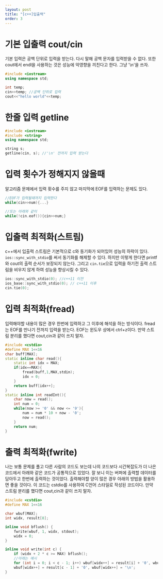```yaml
---
layout: post
title: "[c++]입출력"
order: 3
---
```



# 기본 입출력 cout/cin

기본 입력은 공백 단위로 입력을 받는다. 다시 말해 공백 문자를 입력받을 수 없다. 또한 cout에서 endl을 사용하는 것은 성능에 악영향을 끼친다고 한다. 그냥 '\n'을 쓰자.

```cpp
#include <iostream>
using namespace std;

int temp;
cin>>temp; //공백 단위로 입력
cout<<"hello world"<<temp;
```

# 한줄 입력 getline

```cpp
#include <iostream>
#include <string>
using namespace std;

string s;
getline(cin, s); //'\n' 전까지 입력 받는다

```

# 입력 횟수가 정해지지 않을때

알고리즘 문제에서 입력 횟수를 주지 않고 마지막에 EOF를 입력하는 문제도 있다.

```cpp
//EOF가 입력될때까지 입력한다
while(cin>>num){...}

//또는 아래와 같이
while(!cin.eof()){cin>>num;}
```


# 입출력 최적화(스트림)

c++에서 입출력 스트림은 기본적으로 c와 동기화가 되어있어 성능의 하락이 있다. `ios::sync_with_stdio`를 써서 동기화를 해제할 수 있다. 하지만 이렇게 한다면 printf와 cout의 출력 순서가 보장되지 않는다. 그리고 `cin.tie`으로 입력을 하기전 출력 스트림을 비우지 않게 하여 성능을 향상시킬 수 있다.

```cpp
ios::sync_with_stdio(0); //c++11 이전
ios_base::sync_with_stdio(0); // c++11 이후
cin.tie(0);
```

# 입력 최적화(fread)

입력해야할 내용이 많은 경우 한번에 입력하고 그 이후에 해석을 하는 방식이다. fread는 EOF를 만나기 전까지 입력을 받는다. EOF는 윈도우 상에서 ctrl+z이다. 만약 스트림 분리를 했다면 cout,cin과 같이 쓰지 말자.

```cpp
#include <cstdio>
#define MAX 1<<16
char buff[MAX];
static inline char read(){
	static int idx = MAX;
	if(idx==MAX){
		fread(buff,1,MAX,stdin);
		idx = 0;
	}
	return buff[idx++];
}
static inline int readInt(){
	char now = read();
	int num = 0;
	while(now >= '0' && now <= '9'){
		num = num * 10 + now - '0';
		now = read();
	}
	return num;
}
```

# 출력 최적화(fwrite)

나는 보통 문제를 풀고 다른 사람의 코드도 보는데 나의 코드보다 시간복잡도가 더 나은 코드에서 아래와 같은 코드가 공통적으로 있었다. 잘 보니 이는 버퍼에 출력할 데이터를 담아두고 한번에 출력하는 것이었다. 출력해야할 양이 많은 경우 아래의 방법을 활용하면 좋을 것이다. 이 코드는 cstdio를 사용하여 C언어 스타일로 작성된 코드이다. 만약 스트림 분리를 했다면 cout,cin과 같이 쓰지 말자.

```cpp
#include <cstdio>
#define MAX 1<<16

char wbuf[MAX];
int widx, result[8];

inline void bflush() {
    fwrite(wbuf, 1, widx, stdout);
    widx = 0;
}

inline void write(int c) {
    if (widx + 2 * c >= MAX) bflush();
    //아래는 예시
    for (int i = 0; i < c - 1; i++) wbuf[widx++] = result[i] + '0', wbuf[widx++] = ' ';
    wbuf[widx++] = result[c - 1] + '0', wbuf[widx++] = '\n';
}
```


